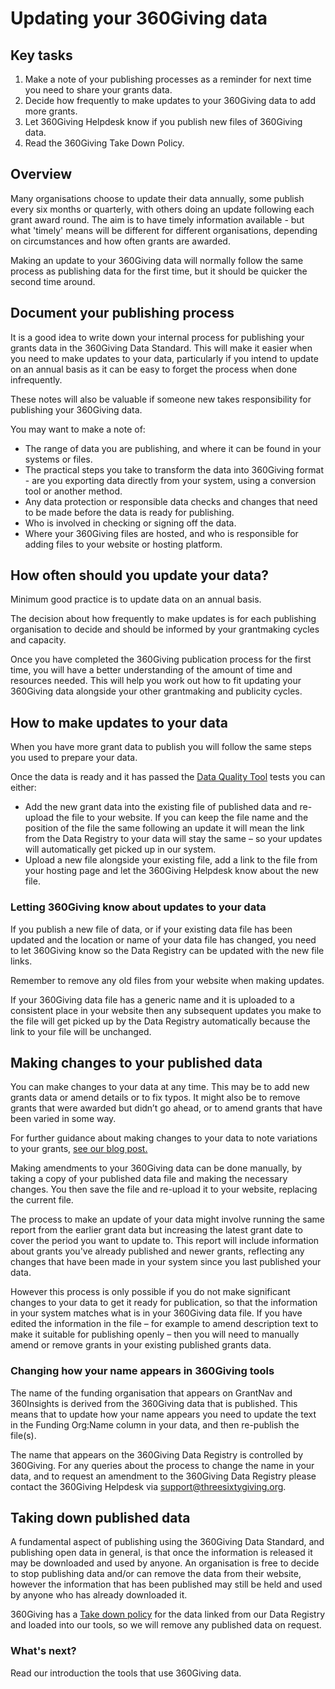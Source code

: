 # Updating your 360Giving data
<div class="box box--teal">
    <h2 class="box__heading">Key tasks</h2>
    <p><ol>
    <li>Make a note of your publishing processes as a reminder for next time you need to share your grants data.</li>
      <li>Decide how frequently to make updates to your 360Giving data to add more grants.</li>
      <li>Let 360Giving Helpdesk know if you publish new files of 360Giving data.</li>
      <li>Read the 360Giving Take Down Policy.</a></li>
       </ol></p></div>

## Overview
Many organisations choose to update their data annually, some publish every six months or quarterly, with others doing an update following each grant award round. The aim is to have timely information available - but what 'timely' means will be different for different organisations, depending on circumstances and how often grants are awarded.

Making an update to your 360Giving data will normally follow the same process as publishing data for the first time, but it should be quicker the second time around. 

## Document your publishing process
It is a good idea to write down your internal process for publishing your grants data in the 360Giving Data Standard. This will make it easier when you need to make updates to your data, particularly if you intend to update on an annual basis as it can be easy to forget the process when done infrequently.  

These notes will also be valuable if someone new takes responsibility for publishing your 360Giving data. 

You may want to make a note of:
- The range of data you are publishing, and where it can be found in your systems or files.
- The practical steps you take to transform the data into 360Giving format - are you exporting data directly from your system, using a conversion tool or another method.
- Any data protection or responsible data checks and changes that need to be made before the data is ready for publishing.
- Who is involved in checking or signing off the data.
- Where your 360Giving files are hosted, and who is responsible for adding files to your website or hosting platform.

## How often should you update your data?
Minimum good practice is to update data on an annual basis.

The decision about how frequently to make updates is for each publishing organisation to decide and should be informed by your grantmaking cycles and capacity. 

Once you have completed the 360Giving publication process for the first time, you will have a better understanding of the amount of time and resources needed. This will help you work out how to fit updating your 360Giving data alongside your other grantmaking and publicity cycles.

## How to make updates to your data
When you have more grant data to publish you will follow the same steps you used to prepare your data. 
 
Once the data is ready and it has passed the <a href="https://dataquality.threesixtygiving.org/" target="_blank">Data Quality Tool</a> tests you can either: 
- Add the new grant data into the existing file of published data and re-upload the file to your website. If you can keep the file name and the position of the file the same following an update it will mean the link from the Data Registry to your data will stay the same – so your updates will automatically get picked up in our system.
- Upload a new file alongside your existing file, add a link to the file from your hosting page and let the 360Giving Helpdesk know about the new file.

### Letting 360Giving know about updates to your data
If you publish a new file of data, or if your existing data file has been updated and the location or name of your data file has changed, you need to let 360Giving know so the Data Registry can be updated with the new file links.

Remember to remove any old files from your website when making updates. 

If your 360Giving data file has a generic name and it is uploaded to a consistent place in your website then any subsequent updates you make to the file will get picked up by the Data Registry automatically because the link to your file will be unchanged.

## Making changes to your published data
You can make changes to your data at any time. This may be to add new grants data or amend details or to fix typos. It might also be to remove grants that were awarded but didn’t go ahead, or to amend grants that have been varied in some way. 
 
For further guidance about making changes to your data to note variations to your grants, <a href="https://www.threesixtygiving.org/2020/04/20/covid19-guidance-on-tagging-and-tracking-changes-to-existing-grants/" target="_blank">see our blog post.</a>
 
Making amendments to your 360Giving data can be done manually, by taking a copy of your published data file and making the necessary changes. You then save the file and re-upload it to your website, replacing the current file.
 
The process to make an update of your data might involve running the same report from the earlier grant data but increasing the latest grant date to cover the period you want to update to. This report will include information about grants you've already published and newer grants, reflecting any changes that have been made in your system since you last published your data. 
 
However this process is only possible if you do not make significant changes to your data to get it ready for publication, so that the information in your system matches what is in your 360Giving data file.  If you have edited the information in the file – for example to amend description text to make it suitable for publishing openly – then you will need to manually amend or remove grants in your existing published grants data.

### Changing how your name appears in 360Giving tools

The name of the funding organisation that appears on GrantNav and 360Insights is derived from the 360Giving data that is published. This means that to update how your name appears you need to update the text in the Funding Org:Name column in your data, and then re-publish the file(s).

The name that appears on the 360Giving Data Registry is controlled by 360Giving. For any queries about the process to change the name in your data, and to request an amendment to the 360Giving Data Registry please contact the 360Giving Helpdesk via <support@threesixtygiving.org>.

## Taking down published data
A fundamental aspect of publishing using the 360Giving Data Standard, and publishing open data in general, is that once the information is released it may be downloaded and used by anyone.
An organisation is free to decide to stop publishing data and/or can remove the data from their website, however the information that has been published may still be held and used by anyone who has already downloaded it.

360Giving has a <a href="https://www.threesixtygiving.org/take-down-policy/" target="_blank">Take down policy</a> for the data linked from our Data Registry and loaded into our tools, so we will remove any published data on request.

### What's next?
Read our introduction the tools that use 360Giving data.
